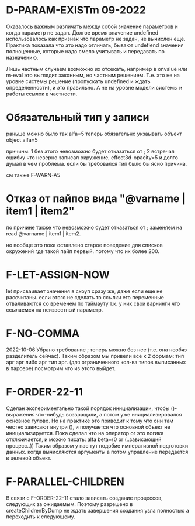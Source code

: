 # D-PARAM-EXISTm 09-2022
Оказалось важным различать между собой значение параметров и когда параметр не задан.
Долгое время значение undefined использовалось как признак что параметр не задан, не вычислен еще.
Практика показала что это надо отличать, бывают undefiend значения полноценные,
которые надо смело учитывать и передавать по назначению.

Лишь частным случаем возможно их отсекать, например в onvalue или m-eval это выглядит законным,
но частным решением. Т.е. это не на уровне системы решение (пропускать undefined и ждать определенности), и это правильно.
А не на уровне модели системы и работы ссылок в частности.

# Обязательный тип у записи

раньше можно было так
alfa=5
теперь обязательно укзаывать объект
object alfa=5

причины:
1 без этого невозможно будет отказаться от ;
2 встречал ошибку что неверно записал окружение, effect3d-opacity=5 и долго думал в чем проблема. если бы требовался тип было бы ясно причина.

см также F-WARN-A5

# Отказ от пайпов вида "@varname | item1 | item2"
по причине также что невозможно будет отказаться от ;
заменяем на
read @varname | item1 | item2.

но вообще это пока оставлено старое поведение для списков окружений где такой пайп первый. потому что их более 200.

# F-LET-ASSIGN-NOW
let присваивает значения в скоуп сразу же, даже если еще не рассчитаны.
если этого не сделать то ссылки его переменные отваливаются со временем по таймауту
т.к. у них свои варнинги что ссылаемся на неизвестный параметр.

# F-NO-COMMA
2022-10-06 Убрано требование ; теперь можно без нее (т.е. она необяз разделитель сейчас).
Таким образом мы привели все к 2 формам:
тип арг арг
либо
арг тип арг. (для ограниченного кол-ва типов выписанных в парсере)
посмотрим что из этого выйдет.

# F-ORDER-22-11
Сделан экспериментально такой порядок инициализации, чтобы ()-выражения что-нибудь возвращали, а потом уже инициализировался основное тулово.
Но на практике это приводит к тому что они там честно зависают внутри (), и получается что основной объект не инициализируется.
Пока сделал что на оператор or это логика отклюичается, и можно писать: alfa beta=(0 or (..зависающий процесс..))
Таким образом у нас тут подобие императивной подготовки данных. когда вычисляются аргументы а потом управление передается в целевой объект.

# F-PARALLEL-CHILDREN
В связи с F-ORDER-22-11 стало зависать создание процессов, следующих за ожидаемым. Поэтому разрешено в createChildrenByDump не ждать завершения
создания узла полностью а переходить к следующему.
